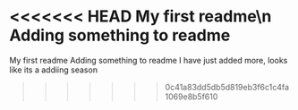 <<<<<<< HEAD
My first readme\n Adding something to readme
=======
My first readme
Adding something to readme
I have just added more, looks like its a addiing season
>>>>>>> 0c41a83dd5db5d819eb3f6c1c4fa1069e8b5f610
